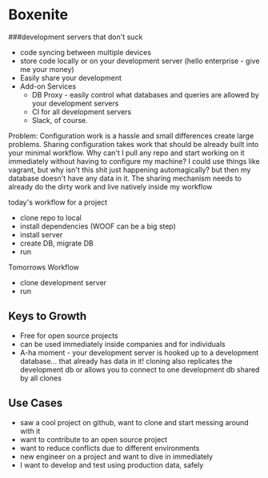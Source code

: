 # Boxenite
###development servers that don't suck
* code syncing between multiple devices
* store code locally or on your development server (hello enterprise - give me your money)
* Easily share your development
* Add-on Services
  * DB Proxy - easily control what databases and queries are allowed by your development servers
  * CI for all development servers
  * Slack, of course.

Problem: Configuration work is a hassle and small differences create large problems. Sharing configuration takes work that should be already built into your minimal workflow. 
Why can't I pull any repo and start working on it immediately without having to configure my machine? 
I could use things like vagrant, but why isn't this shit just happening automagically? 
but then my database doesn't have any data in it. 
The sharing mechanism needs to already do the dirty work and live natively inside my workflow


today's workflow for a project
* clone repo to local
* install dependencies (WOOF can be a big step)
* install server
* create DB, migrate DB
* run


Tomorrows Workflow
* clone development server
* run


## Keys to Growth
* Free for open source projects
* can be used immediately inside companies and for individuals
* A-ha moment - your development server is hooked up to a development database... that already has data in it! cloning also replicates the development db or allows you to connect to one development db shared by all clones

## Use Cases
* saw a cool project on github, want to clone and start messing around with it
* want to contribute to an open source project
* want to reduce conflicts due to different environments
* new engineer on a project and want to dive in immediately
* I want to develop and test using production data, safely
